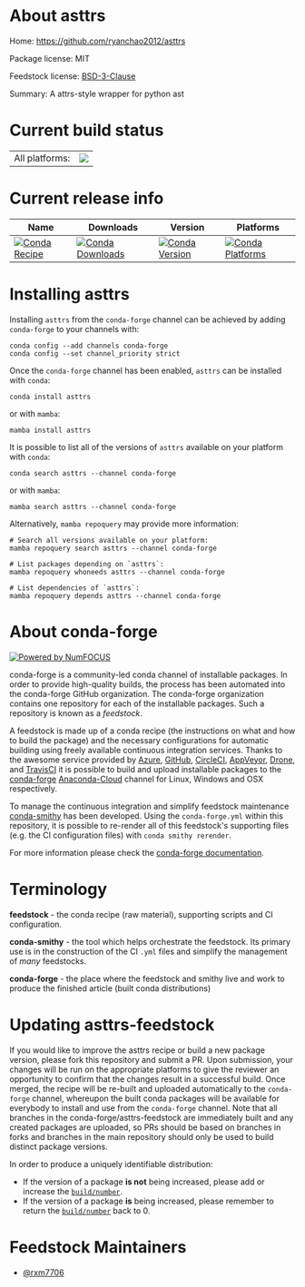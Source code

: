 About asttrs
============

Home: https://github.com/ryanchao2012/asttrs

Package license: MIT

Feedstock license: [BSD-3-Clause](https://github.com/conda-forge/asttrs-feedstock/blob/main/LICENSE.txt)

Summary: A attrs-style wrapper for python ast

Current build status
====================


<table><tr><td>All platforms:</td>
    <td>
      <a href="https://dev.azure.com/conda-forge/feedstock-builds/_build/latest?definitionId=18218&branchName=main">
        <img src="https://dev.azure.com/conda-forge/feedstock-builds/_apis/build/status/asttrs-feedstock?branchName=main">
      </a>
    </td>
  </tr>
</table>

Current release info
====================

| Name | Downloads | Version | Platforms |
| --- | --- | --- | --- |
| [![Conda Recipe](https://img.shields.io/badge/recipe-asttrs-green.svg)](https://anaconda.org/conda-forge/asttrs) | [![Conda Downloads](https://img.shields.io/conda/dn/conda-forge/asttrs.svg)](https://anaconda.org/conda-forge/asttrs) | [![Conda Version](https://img.shields.io/conda/vn/conda-forge/asttrs.svg)](https://anaconda.org/conda-forge/asttrs) | [![Conda Platforms](https://img.shields.io/conda/pn/conda-forge/asttrs.svg)](https://anaconda.org/conda-forge/asttrs) |

Installing asttrs
=================

Installing `asttrs` from the `conda-forge` channel can be achieved by adding `conda-forge` to your channels with:

```
conda config --add channels conda-forge
conda config --set channel_priority strict
```

Once the `conda-forge` channel has been enabled, `asttrs` can be installed with `conda`:

```
conda install asttrs
```

or with `mamba`:

```
mamba install asttrs
```

It is possible to list all of the versions of `asttrs` available on your platform with `conda`:

```
conda search asttrs --channel conda-forge
```

or with `mamba`:

```
mamba search asttrs --channel conda-forge
```

Alternatively, `mamba repoquery` may provide more information:

```
# Search all versions available on your platform:
mamba repoquery search asttrs --channel conda-forge

# List packages depending on `asttrs`:
mamba repoquery whoneeds asttrs --channel conda-forge

# List dependencies of `asttrs`:
mamba repoquery depends asttrs --channel conda-forge
```


About conda-forge
=================

[![Powered by
NumFOCUS](https://img.shields.io/badge/powered%20by-NumFOCUS-orange.svg?style=flat&colorA=E1523D&colorB=007D8A)](https://numfocus.org)

conda-forge is a community-led conda channel of installable packages.
In order to provide high-quality builds, the process has been automated into the
conda-forge GitHub organization. The conda-forge organization contains one repository
for each of the installable packages. Such a repository is known as a *feedstock*.

A feedstock is made up of a conda recipe (the instructions on what and how to build
the package) and the necessary configurations for automatic building using freely
available continuous integration services. Thanks to the awesome service provided by
[Azure](https://azure.microsoft.com/en-us/services/devops/), [GitHub](https://github.com/),
[CircleCI](https://circleci.com/), [AppVeyor](https://www.appveyor.com/),
[Drone](https://cloud.drone.io/welcome), and [TravisCI](https://travis-ci.com/)
it is possible to build and upload installable packages to the
[conda-forge](https://anaconda.org/conda-forge) [Anaconda-Cloud](https://anaconda.org/)
channel for Linux, Windows and OSX respectively.

To manage the continuous integration and simplify feedstock maintenance
[conda-smithy](https://github.com/conda-forge/conda-smithy) has been developed.
Using the ``conda-forge.yml`` within this repository, it is possible to re-render all of
this feedstock's supporting files (e.g. the CI configuration files) with ``conda smithy rerender``.

For more information please check the [conda-forge documentation](https://conda-forge.org/docs/).

Terminology
===========

**feedstock** - the conda recipe (raw material), supporting scripts and CI configuration.

**conda-smithy** - the tool which helps orchestrate the feedstock.
                   Its primary use is in the construction of the CI ``.yml`` files
                   and simplify the management of *many* feedstocks.

**conda-forge** - the place where the feedstock and smithy live and work to
                  produce the finished article (built conda distributions)


Updating asttrs-feedstock
=========================

If you would like to improve the asttrs recipe or build a new
package version, please fork this repository and submit a PR. Upon submission,
your changes will be run on the appropriate platforms to give the reviewer an
opportunity to confirm that the changes result in a successful build. Once
merged, the recipe will be re-built and uploaded automatically to the
`conda-forge` channel, whereupon the built conda packages will be available for
everybody to install and use from the `conda-forge` channel.
Note that all branches in the conda-forge/asttrs-feedstock are
immediately built and any created packages are uploaded, so PRs should be based
on branches in forks and branches in the main repository should only be used to
build distinct package versions.

In order to produce a uniquely identifiable distribution:
 * If the version of a package **is not** being increased, please add or increase
   the [``build/number``](https://docs.conda.io/projects/conda-build/en/latest/resources/define-metadata.html#build-number-and-string).
 * If the version of a package **is** being increased, please remember to return
   the [``build/number``](https://docs.conda.io/projects/conda-build/en/latest/resources/define-metadata.html#build-number-and-string)
   back to 0.

Feedstock Maintainers
=====================

* [@rxm7706](https://github.com/rxm7706/)

